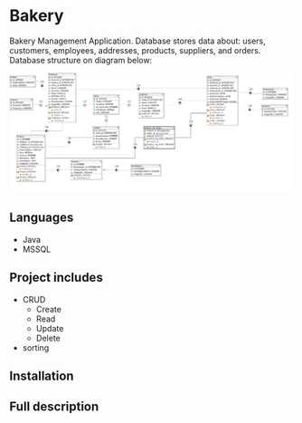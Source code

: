 # Bakery
Bakery Management Application. Database stores data about: users, customers, employees, addresses, products, suppliers, and orders. Database structure on diagram below:

![Bakery database diagram](BakeryDBD.png)

## Languages
- Java
- MSSQL

## Project includes
- CRUD
    - Create
    - Read
    - Update
    - Delete
- sorting

## Installation

## Full description